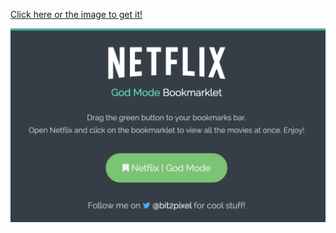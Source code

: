 [Click here or the image to get it!](http://bit2pixel.com/netflix-god-mode/)


[![Alt text](https://raw.githubusercontent.com/bit2pixel/netflix-god-mode-bookmarklet/master/netflix-god-mode.png "Click to get it!")](http://bit2pixel.com/netflix-god-mode/)

